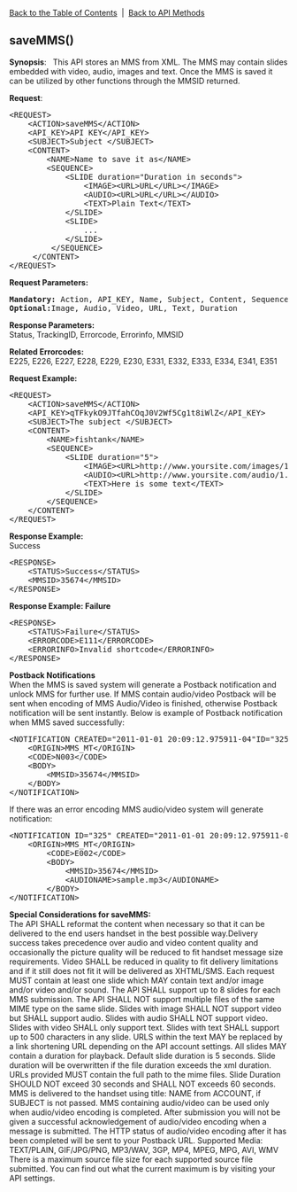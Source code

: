 <a href="/1.3/README.md">Back to the Table of Contents</a>&nbsp;&nbsp;|&nbsp;&nbsp;<a href="API_FUNCTIONS.md">Back to API Methods</a>
<h2>saveMMS()</h2>
<b>Synopsis</b>:
&nbsp;
This API stores an MMS from XML. The MMS may contain slides embedded with video, audio, images and text. 
Once the MMS is saved it can be utilized by other functions through the MMSID returned.

<b>Request</b>:
<pre>&lt;REQUEST&gt;
    &lt;ACTION&gt;saveMMS&lt;/ACTION&gt;
    &lt;API_KEY&gt;API KEY&lt;/API_KEY&gt;
    &lt;SUBJECT&gt;Subject &lt;/SUBJECT&gt;
    &lt;CONTENT&gt;
    	&lt;NAME&gt;Name to save it as&lt;/NAME&gt;
       	&lt;SEQUENCE&gt;
       		&lt;SLIDE duration="Duration in seconds"&gt;
       			&lt;IMAGE&gt;&lt;URL&gt;URL&lt;/URL&gt;&lt;/IMAGE&gt;
       			&lt;AUDIO&gt;&lt;URL&gt;URL&lt;/URL&gt;&lt;/AUDIO&gt;
       			&lt;TEXT&gt;Plain Text&lt;/TEXT&gt;
       		&lt;/SLIDE&gt;
       		&lt;SLIDE&gt;
       			...
       		&lt;/SLIDE&gt;
       	 &lt;/SEQUENCE&gt;
     &lt;/CONTENT&gt;
&lt;/REQUEST&gt;
</pre>

<div><strong>Request Parameters:</strong></div>
<pre><strong>Mandatory:</strong> Action, API_KEY, Name, Subject, Content, Sequence, Slide
<strong>Optional:</strong>Image, Audio, Video, URL, Text, Duration</pre>

<strong>Response Parameters:</strong><br/>
Status, TrackingID, Errorcode, Errorinfo, MMSID

<strong>Related Errorcodes:</strong><br/> 
E225, E226, E227, E228, E229, E230, E331, E332, E333, E334, E341, E351

<div><strong>Request Example:</strong></div>
<pre>&lt;REQUEST&gt;
	&lt;ACTION&gt;saveMMS&lt;/ACTION&gt;
	&lt;API_KEY&gt;qTFkykO9JTfahCOqJ0V2Wf5Cg1t8iWlZ&lt;/API_KEY&gt;
	&lt;SUBJECT&gt;The subject &lt;/SUBJECT&gt;
	&lt;CONTENT&gt;
		&lt;NAME&gt;fishtank&lt;/NAME&gt;
		&lt;SEQUENCE&gt;
			&lt;SLIDE duration="5"&gt;
				&lt;IMAGE&gt;&lt;URL&gt;http://www.yoursite.com/images/1.jpg&lt;/URL&gt;&lt;/IMAGE&gt;
				&lt;AUDIO&gt;&lt;URL&gt;http://www.yoursite.com/audio/1.mp3&lt;/URL&gt;&lt;/AUDIO&gt;
				&lt;TEXT&gt;Here is some text&lt;/TEXT&gt;
			&lt;/SLIDE&gt;
		&lt;/SEQUENCE&gt;
	&lt;/CONTENT&gt;
&lt;/REQUEST&gt;
</pre>

<div><strong>Response Example:</strong></div> 
Success
<pre>&lt;RESPONSE&gt;
	&lt;STATUS&gt;Success&lt;/STATUS&gt;
	&lt;MMSID&gt;35674&lt;/MMSID&gt;
&lt;/RESPONSE&gt;		
</pre>

<div><strong>Response Example:</b> Failure</strong></div>
<pre>&lt;RESPONSE&gt;
	&lt;STATUS&gt;Failure&lt;/STATUS&gt;
	&lt;ERRORCODE&gt;E111&lt;/ERRORCODE&gt;
	&lt;ERRORINFO&gt;Invalid shortcode&lt;/ERRORINFO&gt;
&lt;/RESPONSE&gt;
</pre>

<div><strong>Postback Notifications</strong></div>
	When the MMS is saved system will generate a Postback notification and unlock MMS for further use. 
	If MMS contain audio/video Postback will be sent when encoding of MMS Audio/Video is finished, otherwise 
	Postback notification will be sent instantly. Below is example of Postback notification when MMS saved 
	successfully:
<pre>&lt;NOTIFICATION CREATED="2011-01-01 20:09:12.975911-04"ID="325"&gt;
	&lt;ORIGIN&gt;MMS_MT&lt;/ORIGIN&gt;
	&lt;CODE&gt;N003&lt;/CODE&gt;
	&lt;BODY&gt;
	    &lt;MMSID&gt;35674&lt;/MMSID&gt;
	&lt;/BODY&gt;
&lt;/NOTIFICATION&gt;	
</pre>

If there was an error encoding MMS audio/video system will generate notification:
<pre>&lt;NOTIFICATION ID="325" CREATED="2011-01-01 20:09:12.975911-04"&gt;
	&lt;ORIGIN&gt;MMS_MT&lt;/ORIGIN&gt;
    	&lt;CODE&gt;E002&lt;/CODE&gt;
    	&lt;BODY&gt;
    		&lt;MMSID&gt;35674&lt;/MMSID&gt;
        	&lt;AUDIONAME&gt;sample.mp3&lt;/AUDIONAME&gt;
    	&lt;/BODY&gt;
&lt;/NOTIFICATION&gt;
</pre>

<strong>Special Considerations for saveMMS:</strong><br/>
The API SHALL reformat the content when necessary so that it can be delivered to the end users handset in the best 
possible way.Delivery success takes precedence over audio and video content quality and occasionally the picture quality
will be reduced to fit handset message size requirements. Video SHALL be reduced in quality to fit delivery limitations 
and if it still does not fit it will be delivered as XHTML/SMS. Each request MUST contain at least one slide which MAY 
contain text and/or image and/or video and/or sound. The API SHALL support up to 8 slides for each MMS submission.
The API SHALL NOT support multiple files of the same MIME type on the same slide. Slides with image SHALL NOT support 
video but SHALL support audio. Slides with audio SHALL NOT support video. Slides with video SHALL only support text. 
Slides with text SHALL support up to 500 characters in any slide.
URLS within the text MAY be replaced by a link shortening URL depending on the API account settings.
All slides MAY contain a duration for playback. Default slide duration is 5 seconds. Slide duration will be overwritten 
if the file duration exceeds the xml duration.
URLs provided MUST contain the full path to the mime files.
Slide Duration SHOULD NOT exceed 30 seconds and SHALL NOT exceeds 60 seconds.
MMS is delivered to the handset using title: NAME from ACCOUNT, if SUBJECT is not passed.
MMS containing audio/video can be used only when audio/video encoding is completed. After submission you will not be given a successful acknowledgement of audio/video encoding when a message is submitted. The HTTP status of audio/video encoding after it has been completed will be sent to your Postback URL.
Supported Media: TEXT/PLAIN, GIF/JPG/PNG, MP3/WAV, 3GP, MP4, MPEG, MPG, AVI, WMV
There is a maximum source file size for each supported source file submitted. You can find out what the current maximum is by visiting your API settings.

